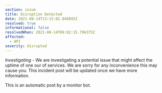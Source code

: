 ```yaml
---
section: issue
title: Disruption Detected
date: 2021-08-14T13:15:02.846895Z
resolved: true
informational: false
resolvedWhen: 2021-08-14T09:02:15.796375Z
affected:
  - API
severity: disrupted
---
```

*Investigating* - We are investigating a potential issue that might affect the uptime of one our of services. We are sorry for any inconvenience this may cause you. This incident post will be updated once we have more information.

This is an automatic post by a monitor bot.
        